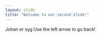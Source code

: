 ```yaml
---
layout: slide
title: "Welcome to our second slide!"
---
```

Johan er syg
Use the left arrow to go back!
